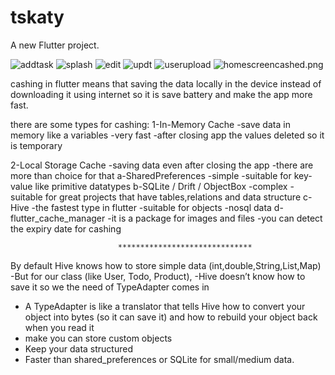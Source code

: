 # tskaty

A new Flutter project.

![addtask](https://github.com/OsamaElsaadany/tskati/blob/main/assets/images/output/addtask.png)
![splash](https://github.com/OsamaElsaadany/tskati/blob/main/assets/images/output/splash.jpg)
![edit](https://github.com/OsamaElsaadany/tskati/blob/main/assets/images/output/edit.png)
![updt](https://github.com/OsamaElsaadany/tskati/blob/main/assets/images/output/updt.png)
![userupload](https://github.com/OsamaElsaadany/tskati/blob/main/assets/images/output/userupload.jpg)
![homescreencashed.png](https://github.com/OsamaElsaadany/tskati/blob/main/assets/images/output/homescreencashed.png)

cashing in flutter means that saving the data locally in the device instead of downloading it using internet so it is save battery and make the app more fast.

there are some types for cashing:
1-In-Memory Cache
-save data in memory like a variables
-very fast
-after closing app the values deleted so it is temporary

2-Local Storage Cache
-saving data even after closing the app
-there are more than choice for that
a-SharedPreferences
-simple
-suitable for key-value like primitive datatypes
b-SQLite / Drift / ObjectBox
-complex
-suitable for great projects that have tables,relations and data structure
c-Hive
-the fastest type in flutter
-suitable for objects
-nosql data
d-flutter_cache_manager
-it is a package for images and files
-you can detect the expiry date for cashing

                            ******************************

By default Hive knows how to store simple data (int,double,String,List,Map)
-But for our class (like User, Todo, Product),
-Hive doesn’t know how to save it so we the need of TypeAdapter comes in

- A TypeAdapter is like a translator that tells Hive how to convert your object into bytes (so it can save it) and how to rebuild your object back when you read it
- make you can store custom objects
- Keep your data structured
- Faster than shared_preferences or SQLite for small/medium data.
